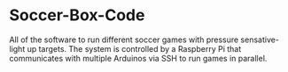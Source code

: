 # Soccer-Box-Code

All of the software to run different soccer games with pressure sensative-light up targets. The system is controlled by a Raspberry Pi that communicates with multiple Arduinos via SSH to run games in parallel.
